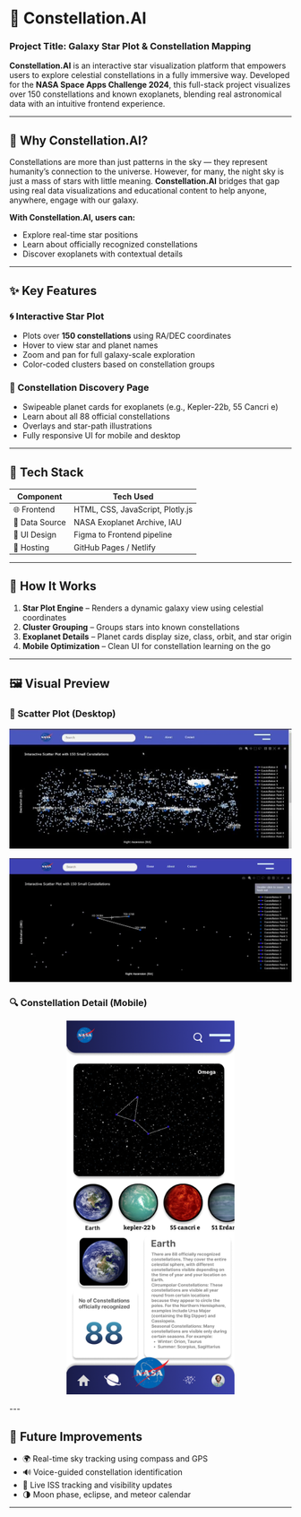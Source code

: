 # 🌌 Constellation.AI

### Project Title: Galaxy Star Plot & Constellation Mapping

**Constellation.AI** is an interactive star visualization platform that empowers users to explore celestial constellations in a fully immersive way. Developed for the **NASA Space Apps Challenge 2024**, this full-stack project visualizes over 150 constellations and known exoplanets, blending real astronomical data with an intuitive frontend experience.

---

## 🚀 Why Constellation.AI?

Constellations are more than just patterns in the sky — they represent humanity’s connection to the universe. However, for many, the night sky is just a mass of stars with little meaning. **Constellation.AI** bridges that gap using real data visualizations and educational content to help anyone, anywhere, engage with our galaxy.

**With Constellation.AI, users can:**
- Explore real-time star positions
- Learn about officially recognized constellations
- Discover exoplanets with contextual details

---

## ✨ Key Features

### 🌀 Interactive Star Plot
- Plots over **150 constellations** using RA/DEC coordinates
- Hover to view star and planet names
- Zoom and pan for full galaxy-scale exploration
- Color-coded clusters based on constellation groups

### 🔭 Constellation Discovery Page
- Swipeable planet cards for exoplanets (e.g., Kepler-22b, 55 Cancri e)
- Learn about all 88 official constellations
- Overlays and star-path illustrations
- Fully responsive UI for mobile and desktop

---

## 🧠 Tech Stack

| Component     | Tech Used                        |
|---------------|----------------------------------|
| 🌐 Frontend    | HTML, CSS, JavaScript, Plotly.js |
| 🧪 Data Source | NASA Exoplanet Archive, IAU     |
| 🎨 UI Design   | Figma to Frontend pipeline       |
| 🚀 Hosting     | GitHub Pages / Netlify           |

---

## 🧬 How It Works

1. **Star Plot Engine** – Renders a dynamic galaxy view using celestial coordinates  
2. **Cluster Grouping** – Groups stars into known constellations  
3. **Exoplanet Details** – Planet cards display size, class, orbit, and star origin  
4. **Mobile Optimization** – Clean UI for constellation learning on the go  

---

## 🖼️ Visual Preview

### 🌌 Scatter Plot (Desktop)  
<p align="center">
  <img src="tuxx.jpg" width="600"/>
</p>

<p align="center">
  <img src="tuxxx.png" width="600"/>
</p>

### 🔍 Constellation Detail (Mobile)  
<p align="center">
  <img src="tux.png" width="300"/>
</p>
---

## 🔮 Future Improvements

- 🌍 Real-time sky tracking using compass and GPS
- 🔊 Voice-guided constellation identification
- 📡 Live ISS tracking and visibility updates
- 🌗 Moon phase, eclipse, and meteor calendar

---

